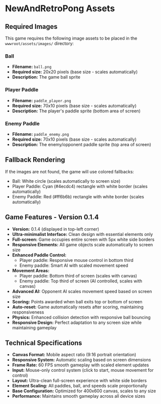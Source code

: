 # NewAndRetroPong Assets

## Required Images

This game requires the following image assets to be placed in the `wwwroot/assets/images/` directory:

### Ball
- **Filename:** `ball.png`
- **Required size:** 20x20 pixels (base size - scales automatically)
- **Description:** The game ball sprite

### Player Paddle
- **Filename:** `paddle_player.png`
- **Required size:** 70x10 pixels (base size - scales automatically)
- **Description:** The player's paddle sprite (bottom area of screen)

### Enemy Paddle
- **Filename:** `paddle_enemy.png`
- **Required size:** 70x10 pixels (base size - scales automatically)
- **Description:** The enemy/opponent paddle sprite (top area of screen)

## Fallback Rendering

If the images are not found, the game will use colored fallbacks:
- Ball: White circle (scales automatically to screen size)
- Player Paddle: Cyan (#4ecdc4) rectangle with white border (scales automatically)
- Enemy Paddle: Red (#ff6b6b) rectangle with white border (scales automatically)

## Game Features - Version 0.1.4

- **Version:** 0.1.4 (displayed in top-left corner)
- **Ultra-minimalist Interface:** Clean design with essential elements only
- **Full-screen:** Game occupies entire screen with 5px white side borders
- **Responsive Elements:** All game objects scale automatically to screen size
- **Enhanced Paddle Control:** 
  - Player paddle: Responsive mouse control in bottom third
  - Enemy paddle: Smart AI with scaled movement speed
- **Movement Areas:** 
  - Player paddle: Bottom third of screen (scales with canvas)
  - Enemy paddle: Top third of screen (AI controlled, scales with canvas)
- **Advanced AI:** Opponent AI scales movement speed based on screen size
- **Scoring:** Points awarded when ball exits top or bottom of screen
- **Auto-reset:** Game automatically resets after scoring, maintaining responsiveness
- **Physics:** Enhanced collision detection with responsive ball bouncing
- **Responsive Design:** Perfect adaptation to any screen size while maintaining gameplay

## Technical Specifications

- **Canvas Format:** Mobile aspect ratio (9:16 portrait orientation)
- **Responsive System:** Automatic scaling based on screen dimensions
- **Frame Rate:** 60 FPS smooth gameplay with scaled element updates
- **Input:** Mouse-only control system (click to start, mouse movement for control)
- **Layout:** Ultra-clean full-screen experience with white side borders
- **Element Scaling:** All paddles, ball, and speeds scale proportionally
- **Base Configuration:** Optimized for 400x600 canvas, scales to any size
- **Performance:** Maintains smooth gameplay across all device sizes